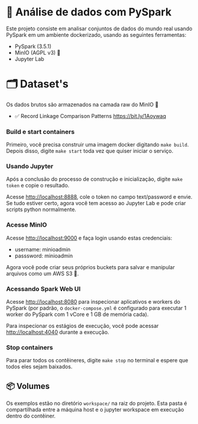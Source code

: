 # :whale: Análise de dados com PySpark
Este projeto consiste em analisar conjuntos de dados do mundo real usando PySpark em um ambiente dockerizado, usando as seguintes ferramentas:
- PySpark (3.5.1)
- MinIO (AGPL v3) :flamingo:
- Jupyter Lab

# :card_index_dividers:	Dataset's
Os dados brutos são armazenados na camada raw do MinIO :flamingo:
- :white_check_mark: Record Linkage Comparison Patterns https://bit.ly/1Aoywaq

### Build e start containers
Primeiro, você precisa construir uma imagem docker digitando `make build`. Depois disso, digite `make start` toda vez que quiser iniciar o serviço.

### Usando Jupyter
Após a conclusão do processo de construção e inicialização, digite `make token` e copie o resultado.

Acesse [http://localhost:8888](http://localhost:8888), cole o token no campo text/password e envie. Se tudo estiver certo, agora você tem acesso ao Jupyter Lab e pode criar scripts python normalmente.

### Acesse MinIO
Acesse [http://localhost:9000](http://localhost:9000) e faça login usando estas credenciais:
- username: minioadmin
- passsword: minioadmin

Agora você pode criar seus próprios buckets para salvar e manipular arquivos como um AWS S3 :wine_glass:.

### Acessando Spark Web UI
Acesse [http://localhost:8080](http://localhost:8080) para inspecionar aplicativos e workers do PySpark (por padrão, o `docker-compose.yml` é configurado para executar 1 worker do PySpark com 1 vCore e 1 GB de memória cada).

Para inspecionar os estágios de execução, você pode acessar [http://localhost:4040](http://localhost:4040) durante a execução.

### Stop containers
Para parar todos os contêineres, digite `make stop` no terminal e espere que todos eles sejam baixados.

## :package: Volumes
Os exemplos estão no diretório `workspace/` na raiz do projeto. Esta pasta é compartilhada entre a máquina host e o jupyter workspace em execução dentro do contêiner.

